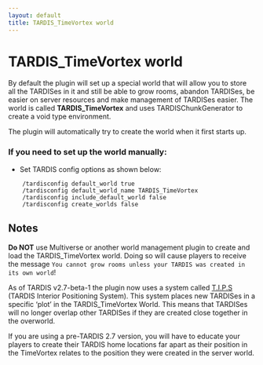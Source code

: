 ```yaml
---
layout: default
title: TARDIS_TimeVortex world
---
```


# TARDIS\_TimeVortex world

By default the plugin will set up a special world that will allow you to store all the TARDISes in it and still be able to grow rooms, abandon TARDISes, be easier on server resources and make management of TARDISes easier. The world is called **TARDIS\_TimeVortex** and uses TARDISChunkGenerator to create a void type environment.

The plugin will automatically try to create the world when it first starts up.

### If you need to set up the world manually:

* Set TARDIS config options as shown below:

```
    /tardisconfig default_world true
    /tardisconfig default_world_name TARDIS_TimeVortex
    /tardisconfig include_default_world false
    /tardisconfig create_worlds false
```

## Notes
__Do NOT__ use Multiverse or another world management plugin to create and load the TARDIS_TimeVortex world. Doing so will cause players to receive the message `You cannot grow rooms unless your TARDIS was created in its own world`!

As of TARDIS v2.7-beta-1 the plugin now uses a system called [T.I.P.S](tips.html) (TARDIS Interior Positioning System). This system places new TARDISes in a specific ‘plot’ in the TARDIS\_TimeVortex World. This means that TARDISes will no longer overlap other TARDISes if they are created close together in the overworld.

If you are using a pre-TARDIS 2.7 version, you will have to educate your players to create their TARDIS home locations far apart as their position in the TimeVortex relates to the position they were created in the server world.
